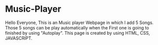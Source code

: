 # Music-Player
Hello Everyone, This is an Music player Webpage in which I add 5 Songs.
Those 5 songs can be play automatically when the First one is going to finished by using "Autoplay".
This page is created by using HTML, CSS, JAVASCRIPT.
